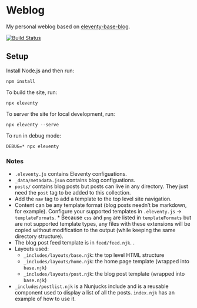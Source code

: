 # Weblog

My personal weblog based on [eleventy-base-blog](https://github.com/11ty/eleventy).

[![Build Status](https://travis-ci.org/abhineet97/weblog?branch=master)](https://travis-ci.org/abhineet97/weblog)

## Setup

Install Node.js and then run:

```
npm install
```

To build the site, run:

```
npx eleventy
```

To server the site for local development, run:

```
npx eleventy --serve
```

To run in debug mode:

```
DEBUG=* npx eleventy
```

### Notes

- `.eleventy.js` contains Eleventy configuations.
- `_data/metadata.json` contains blog configuations.
- `posts/` contains blog posts but posts can live in any directory. They just need the `post` tag to be added to this collection.
- Add the `nav` tag to add a template to the top level site navigation.
- Content can be any template format (blog posts needn’t be markdown, for example). Configure your supported templates in `.eleventy.js` -> `templateFormats`. \* Because `css` and `png` are listed in `templateFormats` but are not supported template types, any files with these extensions will be copied without modification to the output (while keeping the same directory structure).
- The blog post feed template is in `feed/feed.njk`. .
- Layouts used:
  - `_includes/layouts/base.njk`: the top level HTML structure
  - `_includes/layouts/home.njk`: the home page template (wrapped into `base.njk`)
  - `_includes/layouts/post.njk`: the blog post template (wrapped into `base.njk`)
- `_includes/postlist.njk` is a Nunjucks include and is a reusable component used to display a list of all the posts. `index.njk` has an example of how to use it.
